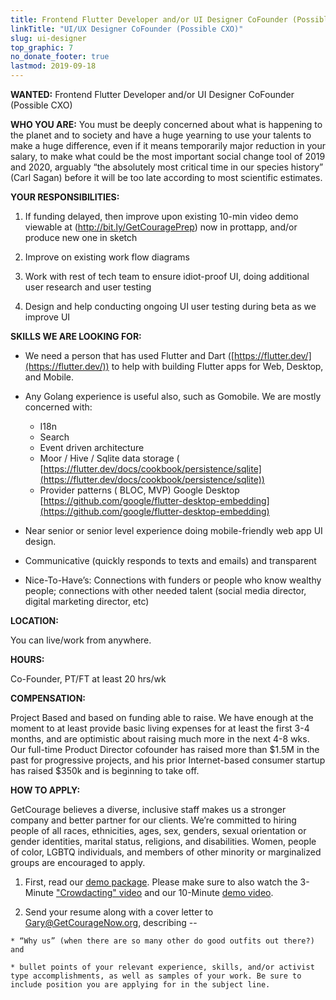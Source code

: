 ```yaml
---
title: Frontend Flutter Developer and/or UI Designer CoFounder (Possible CXO)
linkTitle: "UI/UX Designer CoFounder (Possible CXO)"
slug: ui-designer
top_graphic: 7
no_donate_footer: true
lastmod: 2019-09-18
---
```


**WANTED:** Frontend Flutter Developer and/or UI Designer CoFounder (Possible CXO)

**WHO YOU ARE:** You must be deeply concerned about what is happening to the planet and to society and have a huge yearning to use your talents to make a huge difference, even if it means temporarily major reduction in your salary, to make what could be the most important social change tool of 2019 and 2020, arguably “the absolutely most critical time in our species history” (Carl Sagan)  before it will be too late according to most scientific estimates.

**YOUR RESPONSIBILITIES:**

  1. If funding delayed, then improve upon existing 10-min video demo viewable at (http://bit.ly/GetCouragePrep) now in prottapp, and/or produce new one in sketch

  2. Improve on existing work flow diagrams

  3. Work with rest of tech team to ensure idiot-proof UI, doing additional user research and user testing

  4. Design and help conducting ongoing UI user testing during beta as we improve UI

**SKILLS WE ARE LOOKING FOR:**

- We need a person that has used Flutter and Dart ([https://flutter.dev/](https://flutter.dev/)) to help with building Flutter apps for Web, Desktop, and Mobile.

- Any Golang experience is useful also, such as Gomobile. We are mostly concerned with:
  - I18n
  - Search
  - Event driven architecture
  - Moor / Hive / Sqlite data storage ( [https://flutter.dev/docs/cookbook/persistence/sqlite](https://flutter.dev/docs/cookbook/persistence/sqlite))
  - Provider patterns ( BLOC, MVP)
  Google Desktop [https://github.com/google/flutter-desktop-embedding](https://github.com/google/flutter-desktop-embedding)

- Near senior or senior level experience doing mobile-friendly web app UI design. 

- Communicative (quickly responds to texts and emails) and transparent

- Nice-To-Have’s: Connections with funders or people who know wealthy people; connections with other needed talent (social media director, digital marketing director, etc)

**LOCATION:**

You can live/work from anywhere.

**HOURS:**

Co-Founder, PT/FT at least 20 hrs/wk

**COMPENSATION:**

Project Based and based on funding able to raise. We have enough at the moment to at least provide basic living expenses for at least the first 3-4 months, and are optimistic about raising much more in the next 4-8 wks. Our full-time Product Director cofounder has raised more than $1.5M in the past for progressive projects, and his prior Internet-based consumer startup has raised $350k and is beginning to take off.

**HOW TO APPLY:**

GetCourage believes a diverse, inclusive staff makes us a stronger company and better partner for our clients. We’re committed to hiring people of all races, ethnicities, ages, sex, genders, sexual orientation or gender identities, marital status, religions, and disabilities. Women, people of color, LGBTQ individuals, and members of other minority or marginalized groups are encouraged to apply.

  1. First, read our [demo package](http://bit.ly/GetCouragePrep). Please make sure to also watch the 3-Minute ["Crowdacting" video](http://bit.ly/crowdacting) and our 10-Minute [demo video](http://bit.ly/GetCourageZoomDemo6).

  2. Send your resume along with a cover letter to [Gary@GetCourageNow.org](mailto:Gary@GetCourageNow.org), describing --

    * “Why us” (when there are so many other do good outfits out there?) and

    * bullet points of your relevant experience, skills, and/or activist type accomplishments, as well as samples of your work. Be sure to include position you are applying for in the subject line.